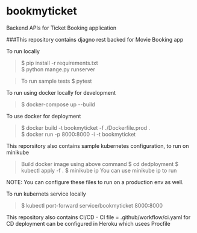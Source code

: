 # bookmyticket
Backend APIs for Ticket Booking application

###This repository contains djagno rest backed for Movie Booking app 

To run locally 

> $ pip install -r requirements.txt \
> $ python mange.py runserver

>To run sample tests 
> $ pytest

To run using docker locally for development

> $ docker-compose up --build

To use docker for deployment

> $ docker build -t bookmyticket -f ./Dockerfile.prod . \
> $ docker run -p 8000:8000 -i -t bookmyticket

This reporsitory also contains sample kubernetes configuration, to run on minikube 
> Build docker image using above command
> $ cd dedployment
> $ kubectl apply -f .
> $ minikube ip
> You can use minikube ip to run 

NOTE: You can configure these files to run on a production env as well.

To run kubernets service locally 
> $ kubectl port-forward service/bookmyticket 8000:8000
 
This repository also contains CI/CD - 
 CI file = .github/workflow/ci.yaml
 for CD deployment can be configured in Heroku which usees Procfile


